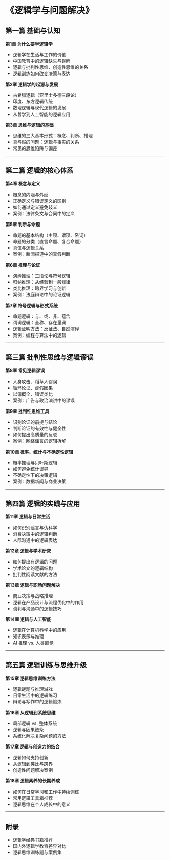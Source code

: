 # 《逻辑学与问题解决》

## 第一篇 基础与认知

**第1章 为什么要学逻辑学**

* 逻辑学在生活与工作的价值
* 中国教育中的逻辑缺失与误解
* 逻辑与批判性思维、创造性思维的关系
* 逻辑训练如何改变决策与表达

**第2章 逻辑学的起源与发展**

* 古希腊逻辑（亚里士多德三段论）
* 印度、东方逻辑传统
* 数理逻辑与现代逻辑的发展
* 从哲学到人工智能的逻辑应用

**第3章 思维与逻辑的基础**

* 思维的三大基本形式：概念、判断、推理
* 真与假的问题：逻辑与事实的关系
* 常见的思维陷阱与偏差

---

## 第二篇 逻辑的核心体系

**第4章 概念与定义**

* 概念的内涵与外延
* 正确定义与错误定义的区别
* 如何通过定义避免歧义
* 案例：法律条文与合同中的定义

**第5章 判断与命题**

* 命题的基本结构（主项、谓项、系词）
* 命题的分类（直言命题、复合命题）
* 真值与逻辑关系
* 案例：新闻报道中的真假判断

**第6章 推理与论证**

* 演绎推理：三段论与符号逻辑
* 归纳推理：从经验到一般规律
* 类比推理：跨界学习与创新
* 案例：法庭辩论中的论证逻辑

**第7章 符号逻辑与形式系统**

* 命题逻辑：与、或、非、蕴含
* 谓词逻辑：全称、存在量词
* 逻辑证明方法：反证法、自然演绎
* 案例：编程与算法中的逻辑

---

## 第三篇 批判性思维与逻辑谬误

**第8章 常见逻辑谬误**

* 人身攻击、稻草人谬误
* 循环论证、虚假因果
* 以偏概全、错误类比
* 案例：广告与政治演讲中的谬误

**第9章 批判性思维工具**

* 识别论证的前提与结论
* 判断论证的有效性与健全性
* 如何提出高质量的反驳
* 案例：网络谣言的逻辑拆解

**第10章 概率、统计与不确定性逻辑**

* 概率推理与贝叶斯逻辑
* 如何避免统计误导
* 不确定性下的决策逻辑
* 案例：数据新闻与商业决策

---

## 第四篇 逻辑的实践与应用

**第11章 逻辑与日常生活**

* 如何识别谣言与伪科学
* 消费决策中的逻辑判断
* 人际沟通中的逻辑表达

**第12章 逻辑与学术研究**

* 如何提出有逻辑的问题
* 学术论文的逻辑结构
* 批判性阅读文献的方法

**第13章 逻辑与职场问题解决**

* 商业决策与战略推理
* 逻辑在产品设计与流程优化中的作用
* 谈判与沟通中的逻辑技巧

**第14章 逻辑与人工智能**

* 逻辑在计算机科学中的应用
* 知识表示与推理
* AI 推理 vs. 人类直觉

---

## 第五篇 逻辑训练与思维升级

**第15章 逻辑思维训练方法**

* 逻辑谜题与推理游戏
* 日常生活中的逻辑练习
* 辩论与写作中的逻辑锻炼

**第16章 从逻辑到系统思维**

* 局部逻辑 vs. 整体系统
* 逻辑与因果链条
* 系统化解决复杂问题的方法

**第17章 逻辑与创造力的结合**

* 逻辑如何支持创新
* 从逻辑到类比与跨界
* 创造性问题解决案例

**第18章 逻辑素养的长期养成**

* 如何在日常学习和工作中持续训练
* 常用逻辑工具箱推荐
* 逻辑思维在个人成长中的意义

---

## 附录

* 逻辑学经典书籍推荐
* 国内外逻辑学教育差异对比
* 逻辑思维训练题与案例集



